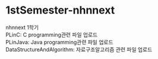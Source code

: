 # 1stSemester-nhnnext

nhnnext 1학기<br>
PLinC: C programming관련 파일 업로드<br>
PLinJava: Java programming관련 파일 업로드<br>
DataStructureAndAlgorithm: 자료구조알고리즘 관련 파일 업로드